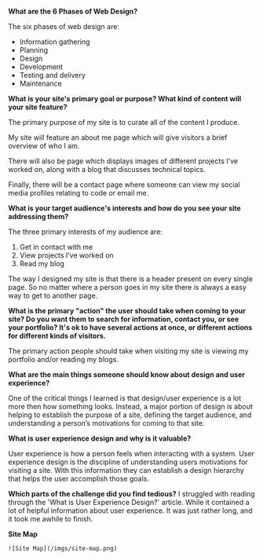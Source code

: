 **What are the 6 Phases of Web Design?**

The six phases of web design are:
- Information gathering
- Planning
- Design
- Development
- Testing and delivery
- Maintenance

**What is your site's primary goal or purpose? What kind of content will your site feature?**

The primary purpose of my site is to curate all of the content I produce.

My site will feature an about me page which will give visitors a brief overview of who I am.

There will also be page which displays images of different projects I’ve worked on, along with a blog that discusses technical topics.

Finally, there will be a contact page where someone can view my social media profiles relating to code or email me.

**What is your target audience's interests and how do you see your site addressing them?**

The three primary interests of my audience are:

1. Get in contact with me
2. View projects I’ve worked on
3. Read my blog

The way I designed my site is that there is a header present on every single page. So no matter where a person goes in my site there is always a easy way to get to another page.

**What is the primary "action" the user should take when coming to your site? Do you want them to search for information, contact you, or see your portfolio? It's ok to have several actions at once, or different actions for different kinds of visitors.**

The primary action people should take when visiting my site is viewing my portfolio and/or reading my blogs.

**What are the main things someone should know about design and user experience?**

One of the critical things I learned is that design/user experience is a lot more then how something looks. Instead, a major portion of design is about helping to establish the purpose of a site, defining the target audience, and understanding a person’s motivations for coming to that site.

**What is user experience design and why is it valuable?**

User experience is how a person feels when interacting with a system. User experience design is the discipline of understanding users motivations for visiting a site. With this information they can establish a design hierarchy that helps the user accomplish those goals.

**Which parts of the challenge did you find tedious?**
I struggled with reading through the 'What is User Experience Design?' article. While it contained a lot of helpful information about user experience. It was just rather long, and it took me awhile to finish.

**Site Map**

```
![Site Map](/imgs/site-map.png)
```